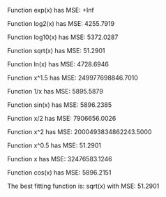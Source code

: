 Function exp(x) has MSE: +Inf

Function log2(x) has MSE: 4255.7919

Function log10(x) has MSE: 5372.0287

Function sqrt(x) has MSE: 51.2901

Function ln(x) has MSE: 4728.6946

Function x^1.5 has MSE: 249977698846.7010

Function 1/x has MSE: 5895.5879

Function sin(x) has MSE: 5896.2385

Function x/2 has MSE: 7906656.0026

Function x^2 has MSE: 2000493834862243.5000

Function x^0.5 has MSE: 51.2901

Function x has MSE: 32476583.1246

Function cos(x) has MSE: 5896.2151

The best fitting function is: sqrt(x) with MSE: 51.2901